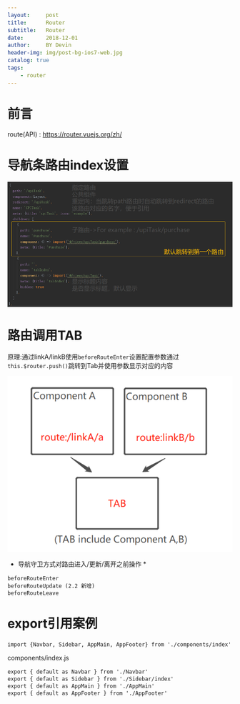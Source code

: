 ```yaml
---
layout:     post
title:      Router
subtitle:   Router
date:       2018-12-01 
author:     BY Devin
header-img: img/post-bg-ios7-web.jpg
catalog: true
tags:
    - router
---
```



# 前言

route(API) : https://router.vuejs.org/zh/

# 导航条路由index设置

![](/img/pubilc/vue-router.png)

# 路由调用TAB

原理:通过linkA/linkB使用`beforeRouteEnter`设置配置参数通过`this.$router.push()`跳转到Tab并使用参数显示对应的内容

![](/img/pubilc/router-tab.png)

* 导航守卫方式对路由进入/更新/离开之前操作 *

```
beforeRouteEnter
beforeRouteUpdate (2.2 新增)
beforeRouteLeave
```
# export引用案例

`import {Navbar, Sidebar, AppMain, AppFooter} from './components/index'`

components/index.js
```
export { default as Navbar } from './Navbar'
export { default as Sidebar } from './Sidebar/index'
export { default as AppMain } from './AppMain'
export { default as AppFooter } from './AppFooter'
```
